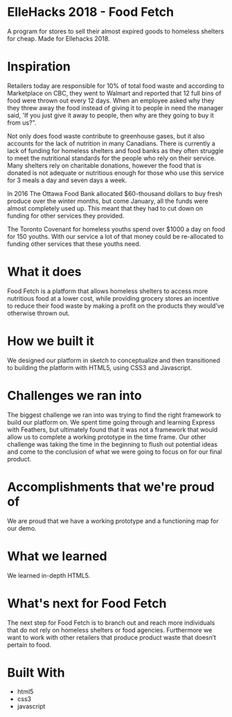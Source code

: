 # ElleHacks 2018 - Food Fetch

A program for stores to sell their almost expired goods to homeless shelters for cheap. Made for Ellehacks 2018.

# Inspiration
Retailers today are responsible for 10% of total food waste and according to Marketplace on CBC, they went to Walmart and reported that 12 full bins of food were thrown out every 12 days. When an employee asked why they they threw away the food instead of giving it to people in need the manager said, 'If you just give it away to people, then why are they going to buy it from us?".

Not only does food waste contribute to greenhouse gases, but it also accounts for the lack of nutrition in many Canadians. There is currently a lack of funding for homeless shelters and food banks as they often struggle to meet the nutritional standards for the people who rely on their service. Many shelters rely on charitable donations, however the food that is donated is not adequate or nutritious enough for those who use this service for 3 meals a day and seven days a week.

In 2016 The Ottawa Food Bank allocated $60-thousand dollars to buy fresh produce over the winter months, but come January, all the funds were almost completely used up. This meant that they had to cut down on funding for other services they provided.

The Toronto Covenant for homeless youths spend over $1000 a day on food for 150 youths. With our service a lot of that money could be re-allocated to funding other services that these youths need.

# What it does
Food Fetch is a platform that allows homeless shelters to access more nutritious food at a lower cost, while providing grocery stores an incentive to reduce their food waste by making a profit on the products they would’ve otherwise thrown out.

# How we built it
We designed our platform in sketch to conceptualize and then transitioned to building the platform with HTML5, using CSS3 and Javascript.

# Challenges we ran into
The biggest challenge we ran into was trying to find the right framework to build our platform on. We spent time going through and learning Express with Feathers, but ultimately found that it was not a framework that would allow us to complete a working prototype in the time frame. Our other challenge was taking the time in the beginning to flush out potential ideas and come to the conclusion of what we were going to focus on for our final product.

# Accomplishments that we're proud of
We are proud that we have a working prototype and a functioning map for our demo.

# What we learned
We learned in-depth HTML5.

# What's next for Food Fetch
The next step for Food Fetch is to branch out and reach more individuals that do not rely on homeless shelters or food agencies. Furthermore we want to work with other retailers that produce product waste that doesn’t pertain to food.

# Built With
* html5
* css3
* javascript
